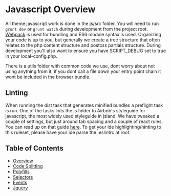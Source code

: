 #  Javascript Overview

All theme javascript work is done in the js/src folder. You will need to run `grunt dev` or `grunt watch` during development from the project root. [Webpack](https://webpack.js.org/) is used for bundling and ES6 module syntax is used. Organizing your code is up to you, but generally we create a tree structure that often relates to the php content structure and postcss partials structure. During development you'll also want to ensure you have SCRIPT_DEBUG set to true in your local-config.php.

There is a utils folder with common code we use, dont worry about not using anything from it, if you dont call a file down your entry point chain it wont be included in the browser bundle. 

## Linting

When running the dist task that generates minified bundles a preflight task is run. One of the tasks lints the js folder to Airbnb's styleguide for javascript, the most widely used styleguide in jsland. We have tweaked a couple of settings, but just around tab spacing and a couple of react rules. You can read up on that guide [here](https://github.com/airbnb/javascript). To get your ide highlighting/hinting to this ruleset, please have your ide parse the .eslintrc at root.



## Table of Contents

* [Overview](/docs/theme/js/README.md)
* [Code Splitting](/docs/theme/js/code-splitting.md)
* [Polyfills](/docs/theme/js/polyfills.md)
* [Selectors](/docs/theme/js/selectors.md)
* [Events](/docs/theme/js/events.md)
* [Jquery](/docs/theme/js/jquery.md)
